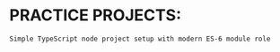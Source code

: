 # PRACTICE PROJECTS:

```bash
Simple TypeScript node project setup with modern ES-6 module role
```
